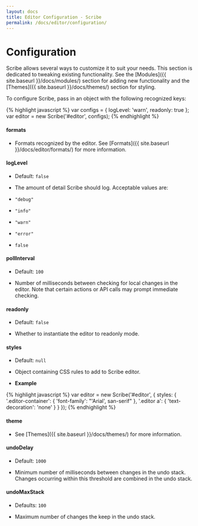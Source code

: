 ```yaml
---
layout: docs
title: Editor Configuration - Scribe
permalink: /docs/editor/configuration/
---
```


# Configuration

Scribe allows several ways to customize it to suit your needs. This section is dedicated to tweaking existing functionality. See the [Modules]({{ site.baseurl }}/docs/modules/) section for adding new functionality and the [Themes]({{ site.baseurl }}/docs/themes/) section for styling.

To configure Scribe, pass in an object with the following recognized keys:

{% highlight javascript %}
var configs = {
  logLevel: 'warn',
  readonly: true
};
var editor = new Scribe('#editor', configs);
{% endhighlight %}


#### formats

- Formats recognized by the editor. See [Formats]({{ site.baseurl }}/docs/editor/formats/) for more information.

#### logLevel

- Default: `false`

- The amount of detail Scribe should log. Acceptable values are:

- `"debug"`
- `"info"`
- `"warn"`
- `"error"`
- `false`

#### pollInterval

- Default: `100`

- Number of milliseconds between checking for local changes in the editor. Note that certain actions or API calls may prompt immediate checking.

#### readonly

- Default: `false`

- Whether to instantiate the editor to readonly mode.

#### styles

- Default: `null`

- Object containing CSS rules to add to Scribe editor.

- **Example**

{% highlight javascript %}
var editor = new Scribe('#editor', {
  styles: {
    '.editor-container': {
      'font-family': "'Arial', san-serif"
    },
    '.editor a': {
      'text-decoration': 'none'
    }
  }
});
{% endhighlight %}

#### theme

- See [Themes]({{ site.baseurl }}/docs/themes/) for more information.

#### undoDelay

- Default: `1000`

- Minimum number of milliseconds between changes in the undo stack. Changes occurring within this threshold are combined in the undo stack.

#### undoMaxStack

- Defaults: `100`

- Maximum number of changes the keep in the undo stack.
